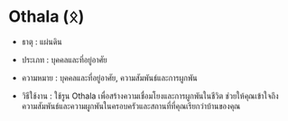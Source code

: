 # Othala (ᛟ)

- ธาตุ : แผ่นดิน

- ประเภท : บุคคลและที่อยู่อาศัย

- ความหมาย : บุคคลและที่อยู่อาศัย, ความสัมพันธ์และการผูกพัน

- วิธีใช้งาน : ใช้รูน Othala เพื่อสร้างความเชื่อมโยงและการผูกพันในชีวิต ช่วยให้คุณเข้าใจถึงความสัมพันธ์และความผูกพันในครอบครัวและสถานที่ที่คุณเรียกว่าบ้านของคุณ